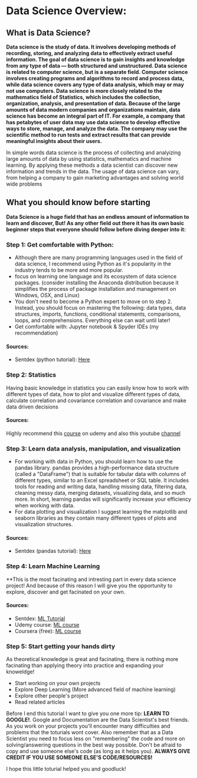 # Data Science Overview:

## What is Data Science?
**Data science is the study of data. It involves developing methods of recording, storing, and analyzing data to effectively extract useful information. The goal of data science is to gain insights and knowledge from any type of data — both structured and unstructured.
Data science is related to computer science, but is a separate field. Computer science involves creating programs and algorithms to record and process data, while data science covers any type of data analysis, which may or may not use computers. Data science is more closely related to the mathematics field of Statistics, which includes the collection, organization, analysis, and presentation of data.
Because of the large amounts of data modern companies and organizations maintain, data science has become an integral part of IT. For example, a company that has petabytes of user data may use data science to develop effective ways to store, manage, and analyze the data. The company may use the scientific method to run tests and extract results that can provide meaningful insights about their users.**

In simple words data science is the process of collecting and analyizing large amounts of data by using statistics, mathematics and machine learning. By applying these methods a data scientist can discover new information and trends in the data. The usage of data science can vary, from helping a company to gain marketing advantages and solving world wide problems

## What you should know before starting
**Data Science is a huge field that has an endless amount of information to learn and discover, But! As any other field out there it has its own basic beginner steps that everyone should follow before diving deeper into it:**

### Step 1: Get comfortable with Python:
* Although there are many programming languages used in the field of data science, I recommend using Python as it's popularity in the industry tends to be more and more popular.  
* focus on learning one language and its ecosystem of data science packages. (consider installing the Anaconda distribution because it simplifies the process of package installation and management on Windows, OSX, and Linux)
* You don't need to become a Python expert to move on to step 2. Instead, you should focus on mastering the following: data types, data structures, imports, functions, conditional statements, comparisons, loops, and comprehensions. Everything else can wait until later!
* Get comfortable with: Jupyter notebook & Spyder IDEs (my recommendation)
#### Sources:
* Sentdex (python tutorial): [Here](https://www.youtube.com/watch?v=eXBD2bB9-RA&list=PLQVvvaa0QuDeAams7fkdcwOGBpGdHpXln)

### Step 2: Statistics
Having basic knowledge in statistics you can easily know how to work with different types of data, how to plot and visualize different types of data, calculate correlation and covariance correlation and covariance and make data driven decisions
#### Sources:
Highly recommend this [course](https://www.udemy.com/course/statistics-for-data-science-and-business-analysis/) on udemy and
also this youtube [channel](https://www.youtube.com/channel/UCG32MfGLit1pcqCRXyy9cAg)

### Step 3: Learn data analysis, manipulation, and visualization
* For working with data in Python, you should learn how to use the pandas library. pandas provides a high-performance data structure (called a "DataFrame") that is suitable for tabular data with columns of different types, similar to an Excel spreadsheet or SQL table. It includes tools for reading and writing data, handling missing data, filtering data, cleaning messy data, merging datasets, visualizing data, and so much more. In short, learning pandas will significantly increase your efficiency when working with data.
* For data plotting and visualization I suggest learning the matplotlib and seaborn libraries as they contain many different types of plots and visualization structures.

#### Sources:
* Sentdex (pandas tutorial): [Here](https://www.youtube.com/watch?v=nLw1RNvfElg&list=PLQVvvaa0QuDfSfqQuee6K8opKtZsh7sA9)

### Step 4: Learn Machine Learning
**This is the most facinating and intresting part in every data science project! And because of this reason I will give you the opportunity to explore, discover and get facinated on your own.

#### Sources:
* Sentdex: [ML Tutorial](https://www.youtube.com/watch?v=OGxgnH8y2NM&list=PLQVvvaa0QuDfKTOs3Keq_kaG2P55YRn5v)
* Udemy course: [ML course](https://www.udemy.com/course/machinelearning)
* Coursera (free): [ML course](https://www.coursera.org/learn/machine-learning/home/welcome)

### Step 5: Start getting your hands dirty
As theoretical knowledge is great and facinating, there is nothing more facinating than applying theory into practice and expanding your knoweldge!
* Start working on your own projects 
* Explore Deep Learning (More advanced field of machine learning)
* Explore other people's project
* Read related articles

Before I end this tutorial I want to give you one more tip: **LEARN TO GOOGLE!**. Google and Documentation are the Data Scientist's best friends. As you work on your projects you'll encounter many difficulties and problems that the toturials wont cover. Also remember that as a Data Scientist you need to focus less on "remembering" the code and more on solving/answering questions in the best way possible. Don't be afraid to copy and use someone else's code (as long as it helps you).
**ALWAYS GIVE CREDIT IF YOU USE SOMEONE ELSE'S CODE/RESOURCES!**

I hope this little toturial helped you and goodluck!
